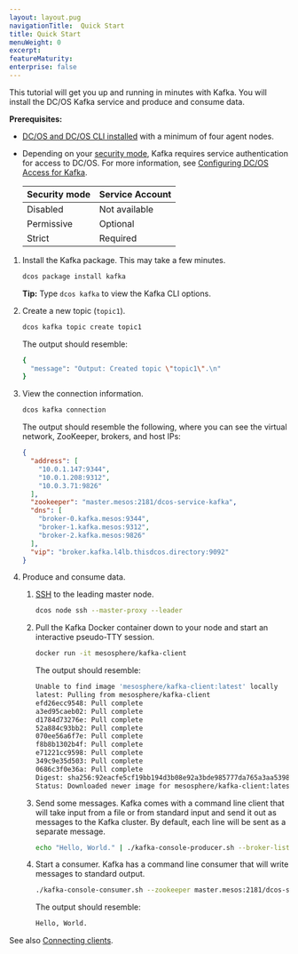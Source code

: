 ```yaml
---
layout: layout.pug
navigationTitle:  Quick Start
title: Quick Start
menuWeight: 0
excerpt:
featureMaturity:
enterprise: false
---
```


<!-- This source repo for this topic is https://github.com/mesosphere/dcos-kafka-service -->


This tutorial will get you up and running in minutes with Kafka. You will install the DC/OS Kafka service and produce and consume data.
 
**Prerequisites:**

-  [DC/OS and DC/OS CLI installed](/1.9/installing/) with a minimum of four agent nodes.
-  Depending on your [security mode](/1.9/security/ent/#security-modes/), Kafka requires service authentication for access to DC/OS. For more information, see [Configuring DC/OS Access for Kafka](/services/kafka/kafka-auth/).

   | Security mode | Service Account |
   |---------------|-----------------------|
   | Disabled      | Not available   |
   | Permissive    | Optional   |
   | Strict        | Required |

1.  Install the Kafka package. This may take a few minutes. 
    
    ```bash
    dcos package install kafka
    ```      
    
    **Tip:** Type `dcos kafka` to view the Kafka CLI options.

1.  Create a new topic (`topic1`).
    
    ```bash
    dcos kafka topic create topic1
    ```    
    
    The output should resemble:
    
    ```bash
    {
      "message": "Output: Created topic \"topic1\".\n"
    }
    ```

1.  View the connection information.
    
    ```bash
    dcos kafka connection
    ```
    
    The output should resemble the following, where you can see the virtual network, ZooKeeper, brokers, and host IPs:
    
    ```json
    {
      "address": [
        "10.0.1.147:9344",
        "10.0.1.208:9312",
        "10.0.3.71:9826"
      ],
      "zookeeper": "master.mesos:2181/dcos-service-kafka",
      "dns": [
        "broker-0.kafka.mesos:9344",
        "broker-1.kafka.mesos:9312",
        "broker-2.kafka.mesos:9826"
      ],
      "vip": "broker.kafka.l4lb.thisdcos.directory:9092"
    }
    ```
        

1.  Produce and consume data.

    1.  [SSH](/1.9/administering-clusters/sshcluster/) to the leading master node.
    
        ```bash
        dcos node ssh --master-proxy --leader
        ```
        
    1.  Pull the Kafka Docker container down to your node and start an interactive pseudo-TTY session.    
        
        ```bash
        docker run -it mesosphere/kafka-client
        ```
        
        The output should resemble:
        
        ```bash
        Unable to find image 'mesosphere/kafka-client:latest' locally
        latest: Pulling from mesosphere/kafka-client
        efd26ecc9548: Pull complete 
        a3ed95caeb02: Pull complete 
        d1784d73276e: Pull complete 
        52a884c93bb2: Pull complete 
        070ee56a6f7e: Pull complete 
        f8b8b1302b4f: Pull complete 
        e71221cc9598: Pull complete 
        349c9e35d503: Pull complete 
        0686c3f0e36a: Pull complete 
        Digest: sha256:92eacfe5cf19bb194d3b08e92a3bde985777da765a3aa5398f275cfc8d7e27c7
        Status: Downloaded newer image for mesosphere/kafka-client:latest
        ```
        
    1.  Send some messages. Kafka comes with a command line client that will take input from a file or from standard input and send it out as messages to the Kafka cluster. By default, each line will be sent as a separate message.    
        
        ```bash
        echo "Hello, World." | ./kafka-console-producer.sh --broker-list broker.kafka.l4lb.thisdcos.directory:9092 --topic topic
        ```
        
    1.  Start a consumer. Kafka has a command line consumer that will write messages to standard output.
       
        ```bash
        ./kafka-console-consumer.sh --zookeeper master.mesos:2181/dcos-service-kafka --topic topic1 --from-beginning
        ```
        
        The output should resemble:
        
        ```bash
        Hello, World.
        ```

See also [Connecting clients][1].

 [1]: /1.8/usage/service-guides/kafka/connecting-clients
